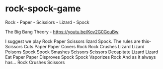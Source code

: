 # rock-spock-game
Rock - Paper - Scissiors - Lizard - Spock

The Big Bang Theory - https://youtu.be/Kov2G0GouBw

I suggest we play Rock Paper Scissors lizard Spock. 
The rules are this-
Scissors Cuts Paper
Paper Covers Rock
Rock Crushes Lizard
Lizard Poisons Spock
Spock Smashes Scissors
Scissors Decapitate Lizard
Lizard Eat Paper
Paper Disproves Spock
Spock Vaporizes Rock
And as it always has...
Rock Crushes Scissors
